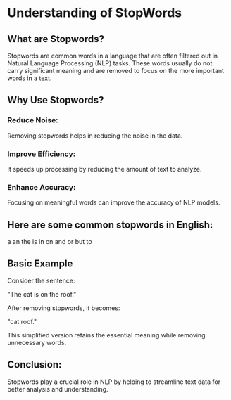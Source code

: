 # Understanding of StopWords
## What are Stopwords?
Stopwords are common words in a language that are often filtered out in Natural Language Processing (NLP) tasks. These words usually do not carry significant meaning and are removed to focus on the more important words in a text.

## Why Use Stopwords?
### Reduce Noise: 
Removing stopwords helps in reducing the noise in the data.
### Improve Efficiency: 
It speeds up processing by reducing the amount of text to analyze.
### Enhance Accuracy: 
Focusing on meaningful words can improve the accuracy of NLP models.

## Here are some common stopwords in English:
a
an
the
is
in
on
and
or
but
to

## Basic Example
Consider the sentence:

"The cat is on the roof."

After removing stopwords, it becomes:

"cat roof."

This simplified version retains the essential meaning while removing unnecessary words.

## Conclusion:
Stopwords play a crucial role in NLP by helping to streamline text data for better analysis and understanding.